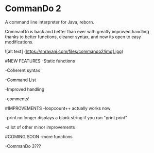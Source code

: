 # CommanDo 2


A command line interpreter for Java, reborn.

CommanDo is back and better than ever with greatly improved handling thanks to better functions, cleaner syntax, and now its open to easy modifications.

![alt text] (https://shravanj.com/files/commando2/img1.jpg)

#NEW FEATURES
-Static functions

-Coherent syntax

-Command List

-Improved handling

-comments!


#IMPROVEMENTS
-loopcount++ actually works now

-print no longer displays a blank string if you run "print print"

-a lot of other minor improvements

#COMING SOON
-more functions

-CommanDo 3???





